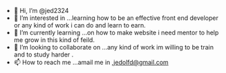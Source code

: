 - 👋 Hi, I’m @jed2324
- 👀 I’m interested in ...learning how to be an effective front end developer or any kind of work i can do and learn to earn.
- 🌱 I’m currently learning ...on how to make website i need mentor to help me grow in this kind of feild.
- 💞️ I’m looking to collaborate on ...any kind of work im willing to be train and to study harder .
- 📫 How to reach me ...amail me in ,jedolfd@gmail.com

<!---
jed2324/jed2324 is a ✨ special ✨ repository because its `README.md` (this file) appears on your GitHub profile.
You can click the Preview link to take a look at your changes.
--->
